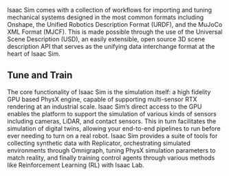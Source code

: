 Isaac Sim comes with a collection of workflows for importing and tuning mechanical systems designed in the most common formats including Onshape, the Unified Robotics Description Format (URDF), and the MuJoCo XML Format (MJCF). This is made possible through the use of the Universal Scene Description (USD), an easily extensible, open source 3D scene description API that serves as the unifying data interchange format at the heart of Isaac Sim.

## Tune and Train

The core functionality of Isaac Sim is the simulation itself: a high fidelity GPU based PhysX engine, capable of supporting multi-sensor RTX rendering at an industrial scale. Isaac Sim’s direct access to the GPU enables the platform to support the simulation of various kinds of sensors including cameras, LiDAR, and contact sensors. This in turn facilitates the simulation of digital twins, allowing your end-to-end pipelines to run before ever needing to turn on a real robot. Isaac Sim provides a suite of tools for collecting synthetic data with Replicator, orchestrating simulated environments through Omnigraph, tuning PhysX simulation parameters to match reality, and finally training control agents through various methods like Reinforcement Learning (RL) with Isaac Lab.

